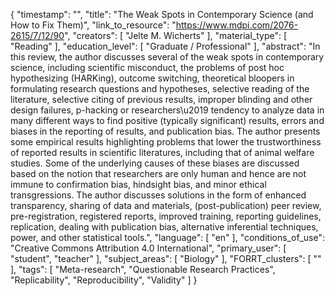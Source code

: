 {
    "timestamp": "",
    "title": "The Weak Spots in Contemporary Science (and How to Fix Them)",
    "link_to_resource": "https://www.mdpi.com/2076-2615/7/12/90",
    "creators": [
        "Jelte M. Wicherts"
    ],
    "material_type": [
        "Reading"
    ],
    "education_level": [
        "Graduate / Professional"
    ],
    "abstract": "In this review, the author discusses several of the weak spots in contemporary science, including scientific misconduct, the problems of post hoc hypothesizing (HARKing), outcome switching, theoretical bloopers in formulating research questions and hypotheses, selective reading of the literature, selective citing of previous results, improper blinding and other design failures, p-hacking or researchers\u2019 tendency to analyze data in many different ways to find positive (typically significant) results, errors and biases in the reporting of results, and publication bias. The author presents some empirical results highlighting problems that lower the trustworthiness of reported results in scientific literatures, including that of animal welfare studies. Some of the underlying causes of these biases are discussed based on the notion that researchers are only human and hence are not immune to confirmation bias, hindsight bias, and minor ethical transgressions. The author discusses solutions in the form of enhanced transparency, sharing of data and materials, (post-publication) peer review, pre-registration, registered reports, improved training, reporting guidelines, replication, dealing with publication bias, alternative inferential techniques, power, and other statistical tools.",
    "language": [
        "en"
    ],
    "conditions_of_use": "Creative Commons Attribution 4.0 International",
    "primary_user": [
        "student",
        "teacher"
    ],
    "subject_areas": [
        "Biology"
    ],
    "FORRT_clusters": [
        ""
    ],
    "tags": [
        "Meta-research",
        "Questionable Research Practices",
        "Replicability",
        "Reproducibility",
        "Validity"
    ]
}